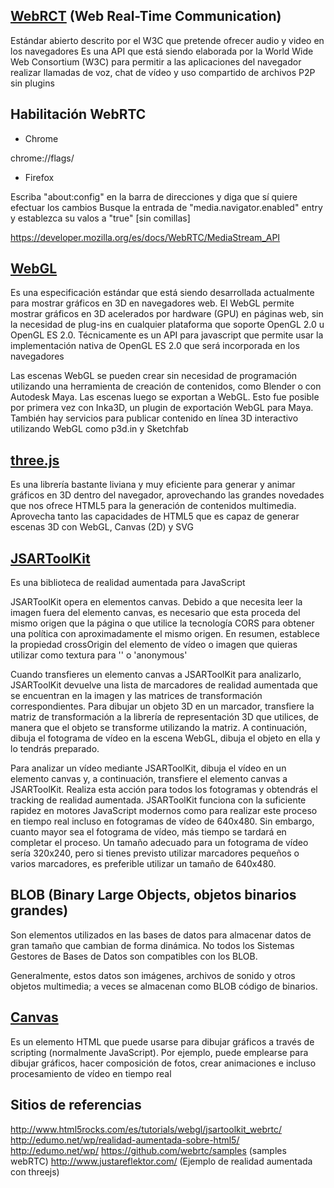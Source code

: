 ## [WebRCT] (Web Real-Time Communication)

Estándar abierto descrito por el W3C que pretende ofrecer audio y video en los navegadores
Es una API que está siendo elaborada por la World Wide Web Consortium (W3C) para permitir a las aplicaciones del navegador realizar llamadas de voz, chat de vídeo y uso compartido de archivos P2P sin plugins

## Habilitación WebRTC

+ Chrome

chrome://flags/

+ Firefox

Escriba "about:config" en la barra de direcciones y diga que sí quiere efectuar los cambios
Busque la entrada de "media.navigator.enabled" entry y establezca su valos a "true" [sin comillas]

https://developer.mozilla.org/es/docs/WebRTC/MediaStream_API

## [WebGL]

Es una especificación estándar que está siendo desarrollada actualmente para mostrar gráficos en 3D en navegadores web. El WebGL permite mostrar gráficos en 3D acelerados por hardware (GPU) en páginas web, sin la necesidad de plug-ins en cualquier plataforma que soporte OpenGL 2.0 u OpenGL ES 2.0. Técnicamente es un API para javascript que permite usar la implementación nativa de OpenGL ES 2.0 que será incorporada en los navegadores

Las escenas WebGL se pueden crear sin necesidad de programación utilizando una herramienta de creación de contenidos, como Blender o con Autodesk Maya. Las escenas luego se exportan a WebGL. Esto fue posible por primera vez con Inka3D, un plugin de exportación WebGL para Maya. También hay servicios para publicar contenido en línea 3D interactivo utilizando WebGL como p3d.in y Sketchfab

## [three.js]

Es una librería bastante liviana y muy eficiente para generar y animar gráficos en 3D dentro del navegador, aprovechando las grandes novedades que nos ofrece HTML5 para la generación de contenidos multimedia. Aprovecha tanto las capacidades de HTML5 que es capaz de generar escenas 3D con WebGL, Canvas (2D) y SVG

## [JSARToolKit]

Es una biblioteca de realidad aumentada para JavaScript

JSARToolKit opera en elementos canvas. Debido a que necesita leer la imagen fuera del elemento canvas, es necesario que esta proceda del mismo origen que la página o que utilice la tecnología CORS para obtener una política con aproximadamente el mismo origen. En resumen, establece la propiedad crossOrigin del elemento de vídeo o imagen que quieras utilizar como textura para '' o 'anonymous'

Cuando transfieres un elemento canvas a JSARToolKit para analizarlo, JSARToolKit devuelve una lista de marcadores de realidad aumentada que se encuentran en la imagen y las matrices de transformación correspondientes. Para dibujar un objeto 3D en un marcador, transfiere la matriz de transformación a la librería de representación 3D que utilices, de manera que el objeto se transforme utilizando la matriz. A continuación, dibuja el fotograma de vídeo en la escena WebGL, dibuja el objeto en ella y lo tendrás preparado.

Para analizar un vídeo mediante JSARToolKit, dibuja el vídeo en un elemento canvas y, a continuación, transfiere el elemento canvas a JSARToolKit. Realiza esta acción para todos los fotogramas y obtendrás el tracking de realidad aumentada. JSARToolKit funciona con la suficiente rapidez en motores JavaScript modernos como para realizar este proceso en tiempo real incluso en fotogramas de vídeo de 640x480. Sin embargo, cuanto mayor sea el fotograma de vídeo, más tiempo se tardará en completar el proceso. Un tamaño adecuado para un fotograma de vídeo sería 320x240, pero si tienes previsto utilizar marcadores pequeños o varios marcadores, es preferible utilizar un tamaño de 640x480.

## BLOB (Binary Large Objects, objetos binarios grandes) 

Son elementos utilizados en las bases de datos para almacenar datos de gran tamaño que cambian de forma dinámica. No todos los Sistemas Gestores de Bases de Datos son compatibles con los BLOB.

Generalmente, estos datos son imágenes, archivos de sonido y otros objetos multimedia; a veces se almacenan como BLOB código de binarios.

## [Canvas]

Es un elemento HTML que puede usarse para dibujar gráficos a través de scripting (normalmente JavaScript). Por ejemplo, puede emplearse para dibujar gráficos, hacer composición de fotos, crear animaciones e incluso procesamiento de vídeo en tiempo real


## Sitios de referencias

http://www.html5rocks.com/es/tutorials/webgl/jsartoolkit_webrtc/
http://edumo.net/wp/realidad-aumentada-sobre-html5/
http://edumo.net/wp/
https://github.com/webrtc/samples (samples webRTC)
http://www.justareflektor.com/ (Ejemplo de realidad aumentada con threejs)



[WebRCT]: http://www.webrtc.org/ 
[three.js]: http://threejs.org/  
[WebGL]: https://get.webgl.org/ 
[JSARToolKit]: https://github.com/kig/JSARToolKit
[Canvas]: https://developer.mozilla.org/es/docs/Web/HTML/Canvas

